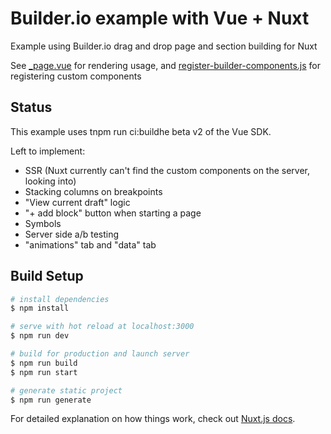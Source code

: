 # Builder.io example with Vue + Nuxt

Example using Builder.io drag and drop page and section building for Nuxt

See [\_page.vue](pages/_page.vue) for rendering usage, and [register-builder-components.js](scripts/register-builder-components.js) for registering custom components

## Status

This example uses tnpm run ci:buildhe beta v2 of the Vue SDK.

Left to implement:

- SSR (Nuxt currently can't find the custom components on the server, looking into)
- Stacking columns on breakpoints
- "View current draft" logic
- "+ add block" button when starting a page
- Symbols
- Server side a/b testing
- "animations" tab and "data" tab

## Build Setup

```bash
# install dependencies
$ npm install

# serve with hot reload at localhost:3000
$ npm run dev

# build for production and launch server
$ npm run build
$ npm run start

# generate static project
$ npm run generate
```

For detailed explanation on how things work, check out [Nuxt.js docs](https://nuxtjs.org).
